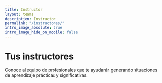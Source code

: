 ```yaml
---
title: Instructor
layout: teams
description: Instructor
permalink: "/instructores/"
intro_image_absolute: true
intro_image_hide_on_mobile: false
---
```


# Tus instructores

Conoce al equipo de profesionales que te ayudarán generando situaciones de aprendizaje prácticas y significativas.